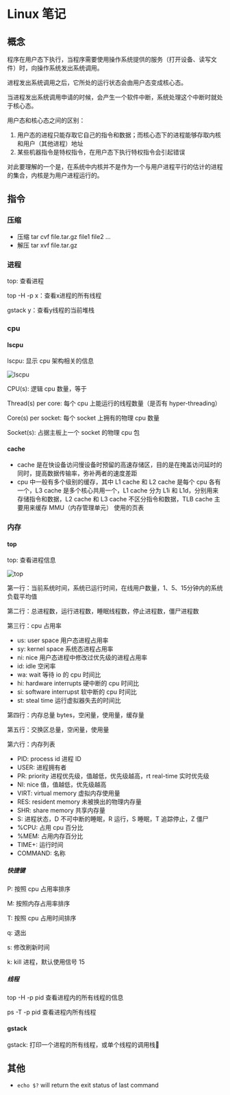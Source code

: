 # Linux 笔记

## 概念

程序在用户态下执行，当程序需要使用操作系统提供的服务（打开设备、读写文件）时，向操作系统发出系统调用。

进程发出系统调用之后，它所处的运行状态会由用户态变成核心态。

当进程发出系统调用申请的时候，会产生一个软件中断，系统处理这个中断时就处于核心态。

用户态和核心态之间的区别：

1. 用户态的进程只能存取它自己的指令和数据；而核心态下的进程能够存取内核和用户（其他进程）地址
2. 某些机器指令是特权指令，在用户态下执行特权指令会引起错误

对此要理解的一个是，在系统中内核并不是作为一个与用户进程平行的估计的进程的集合，内核是为用户进程运行的。



## 指令

### 压缩

- 压缩 tar cvf file.tar.gz file1 file2 ...
- 解压 tar xvf file.tar.gz

### 进程

top: 查看进程

top -H -p x：查看x进程的所有线程

gstack y：查看y线程的当前堆栈



### cpu

#### lscpu

lscpu: 显示 cpu 架构相关的信息

![lscpu](https://raw.githubusercontent.com/ZintrulCre/warehouse/master/resource/linux/lscpu.png)

CPU(s): 逻辑 cpu 数量，等于

Thread(s) per core: 每个 cpu 上能运行的线程数量（是否有 hyper-threading）

Core(s) per socket: 每个 socket 上拥有的物理 cpu 数量

Socket(s): 占据主板上一个 socket 的物理 cpu 包

#### cache

- cache 是在快设备访问慢设备时预留的高速存储区，目的是在掩盖访问延时的同时，提高数据传输率，弥补两者的速度差距
- cpu 中一般有多个级别的缓存，其中 L1 cache 和 L2 cache 是每个 cpu 各有一个，L3 cache 是多个核心共用一个，L1 cache 分为 L1i 和 L1d，分别用来存储指令和数据，L2 cache 和 L3 cache 不区分指令和数据，TLB cache 主要用来缓存 MMU（内存管理单元） 使用的页表



### 内存

#### top

top: 查看进程信息

![top](https://raw.githubusercontent.com/ZintrulCre/warehouse/master/resource/linux/top.png)

第一行：当前系统时间，系统已运行时间，在线用户数量，1、5、15分钟内的系统负载平均值

第二行：总进程数，运行进程数，睡眠线程数，停止进程数，僵尸进程数

第三行：cpu 占用率

- us: user space 用户态进程占用率
- sy: kernel space 系统态进程占用率
- ni: nice 用户态进程中修改过优先级的进程占用率
- id: idle 空闲率
- wa:  wait 等待 io 的 cpu 时间比
- hi: hardware interrupts 硬中断的 cpu 时间比
- si: software interrupst 软中断的 cpu 时间比
- st: steal time 运行虚拟器失去的时间比

第四行：内存总量 bytes，空闲量，使用量，缓存量

第五行：交换区总量，空闲量，使用量

第六行：内存列表

- PID: process id 进程 ID
- USER: 进程拥有者
- PR: priority 进程优先级，值越低，优先级越高，rt real-time 实时优先级
- NI: nice 值，值越低，优先级越高
- VIRT: virtual memory 虚拟内存使用量
- RES: resident memory 未被换出的物理内存量
- SHR: share memory 共享内存量
- S: 进程状态，D 不可中断的睡眠，R 运行，S 睡眠，T 追踪停止，Z 僵尸
- %CPU: 占用 cpu 百分比
- %MEM: 占用内存百分比
- TIME+: 运行时间
- COMMAND: 名称

##### 快捷键

P: 按照 cpu 占用率排序

M: 按照内存占用率排序

T: 按照 cpu 占用时间排序

q: 退出

s: 修改刷新时间

k: kill 进程，默认使用信号 15

##### 线程

top -H -p pid 查看进程内的所有线程的信息

ps -T -p pid 查看进程内所有线程

#### gstack

gstack: 打印一个进程的所有线程，或单个线程的调用栈





## 其他

- `echo $?` will return the exit status of last command
